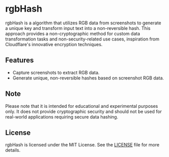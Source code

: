 # rgbHash
rgbHash is a algorithm that utilizes RGB data from screenshots to generate a unique key and transform input text into a non-reversible hash. This approach provides a non-cryptographic method for custom data transformation tasks and non-security-related use cases, inspiration from Cloudflare's innovative encryption techniques.


## Features
- Capture screenshots to extract RGB data.
- Generate unique, non-reversible hashes based on screenshot RGB data.


## Note
Please note that it is intended for educational and experimental purposes only. It does not provide cryptographic security and should not be used for real-world applications requiring secure data hashing.


## License
rgbHash is licensed under the MIT License. See the [LICENSE](LICENSE) file for more details.
